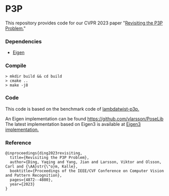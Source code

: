# P3P

This repository provides code for our CVPR 2023 paper "[Revisiting the P3P Problem.](https://openaccess.thecvf.com/content/CVPR2023/papers/Ding_Revisiting_the_P3P_Problem_CVPR_2023_paper.pdf)"  

### Dependencies ###

- [Eigen](https://eigen.tuxfamily.org/index.php?title=Main_Page)

### Compile

    > mkdir build && cd build
    > cmake ..
    > make -j8

### Code ###

This code is based on the benchmark code of [lambdatwist-p3p.](https://github.com/midjji/lambdatwist-p3p)

An Eigen implementation can be found https://github.com/vlarsson/PoseLib
The latest implementation based on Eigen3 is available at [Eigen3 implementation.](https://github.com/PoseLib/PoseLib/pull/93)

### Reference ###

    @inproceedings{ding2023revisiting,
      title={Revisiting the P3P Problem},
      author={Ding, Yaqing and Yang, Jian and Larsson, Viktor and Olsson, Carl and {\AA}str{\"o}m, Kalle},
      booktitle={Proceedings of the IEEE/CVF Conference on Computer Vision and Pattern Recognition},
      pages={4872--4880},
      year={2023}
    }

